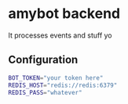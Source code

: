 # amybot backend

It processes events and stuff yo

## Configuration

```Bash
BOT_TOKEN="your token here"
REDIS_HOST="redis://redis:6379"
REDIS_PASS="whatever"
```